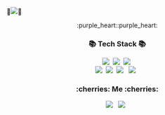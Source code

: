 👋<img src="https://capsule-render.vercel.app/api?type=rounded&color=FFA07A&height=300&section=header&text=Hello, I'm JungHa%20render&fontSize=90" />👋

<div align=center>
:purple_heart::purple_heart:
</div>
<div align=center> 
         <h3>📚 Tech Stack 📚</h3>
         <p>
          <img src="https://img.shields.io/badge/Java-007396?style=flat-square&logo=Java&logoColor=white"/></a>&nbsp
          <img src="https://img.shields.io/badge/spring Boot-6DB33F?style=flat-square&logo=spring&logoColor=white"/></a>&nbsp  
          <img src="https://img.shields.io/badge/Oracle-F80000?style=flat-square&logo=Oracle&logoColor=white"/></a>&nbsp 
          <br>
          <img src="https://img.shields.io/badge/Javascript-ffb13b?style=flat-square&logo=javascript&logoColor=white"/></a>&nbsp 
          <img src="https://img.shields.io/badge/jQuery-0769AD?style=flat-square&logo=jQuery&logoColor=white"/></a>&nbsp 
          <img src="https://img.shields.io/badge/HTML5-E34F26?style=flat-square&logo=HTML5&logoColor=white"/></a> &nbsp
          <img src="https://img.shields.io/badge/CSS3-1572B6?style=flat-square&logo=CSS3&logoColor=white"/></a> &nbsp
        </p>
          <h3>:cherries: Me :cherries:</h3>
         <img src="https://img.shields.io/badge/Notion-000000?style=flat-square&logo=Notion&logoColor=white"/></a> &nbsp
         <img src="https://img.shields.io/badge/GitHub-181717?style=flat-square&logo=GitHub&logoColor=white"/></a> &nbsp
</div>




<!--
<a href="[1. 연결하고싶은 사이트 url]" target="_blank"><img src="https://img.shields.io/badge/[2. 등록하려는 이름]-[3. #을 뺀 나머지 색깔코드]?style=flat-square&logo=[4. 로고명(아이콘명)]&logoColor=white"/></a>

**jammmmin2/jammmmin2** is a ✨ _special_ ✨ repository because its `README.md` (this file) appears on your GitHub profile.

Here are some ideas to get you started:

- 🔭 I’m currently working on ...
- 🌱 I’m currently learning ...
- 👯 I’m looking to collaborate on ...
- 🤔 I’m looking for help with ...
- 💬 Ask me about ...
- 📫 How to reach me: ...
- 😄 Pronouns: ...
- ⚡ Fun fact: ...
-->
